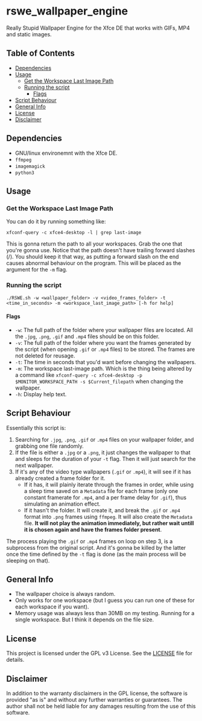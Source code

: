 # rswe_wallpaper_engine
Really Stupid Wallpaper Engine for the Xfce DE that works with GIFs, MP4 and static images. 


## Table of Contents
- [Dependencies](#dependencies)
- [Usage](#usage)
    - [Get the Workspace Last Image Path](#get-the-workspace-last-image-path)
    - [Running the script](#running-the-script)
        - [Flags](#flags)
- [Script Behaviour](#script-behaviour)
- [General Info](#general-info)
- [License](#license)
- [Disclaimer](#disclaimer)

## Dependencies

- GNU/linux environemnt with the Xfce DE.
- `ffmpeg`
- `imagemagick`
- `python3`

## Usage

### Get the Workspace Last Image Path

You can do it by running something like:

```
xfconf-query -c xfce4-desktop -l | grep last-image
```

This is gonna return the path to all your workspaces. Grab the one that you're gonna use. Notice that the path doesn't have trailing forward slashes (/). You should keep it that way, as putting a forward slash on the end causes abnormal behaviour on the program. This will be placed as the argument for the `-m` flag.

### Running the script

```
./RSWE.sh -w <wallpaper_folder> -v <video_frames_folder> -t <time_in_seconds> -m <workspace_last_image_path> [-h for help]
```

#### Flags

* `-w`: The full path of the folder where your wallpaper files are located. All the `.jpg`, `.png`, `.gif` and `.mp4` files should be on this folder.
* `-v`: The full path of the folder where you want the frames generated by the script (when opening `.gif` or  `.mp4` files) to be stored. The frames are not deleted for reusage.
* `-t`: The time in seconds that you'd want before changing the wallpapers.
* `-m`: The workspace last-image path. Which is the thing being altered by a command like `xfconf-query -c xfce4-desktop -p $MONITOR_WORKSPACE_PATH -s $Current_filepath` when changing the wallpaper.
* `-h`:  Display help text.

## Script Behaviour

Essentially this script is:

1. Searching for `.jpg`, `.png`, `.gif` or `.mp4` files on your wallpaper folder, and grabbing one file randomly.
2. If the file is either a `.jpg` or a `.png`, it just changes the wallpaper to that and sleeps for the duration of your `-t` flag. Then it will just search for the next wallpaper.
3. If it's any of the video type wallpapers (`.gif` or `.mp4`), it will see if it has already created a frame folder for it. 
    - If it has, it will plainly iterate through the frames in order, while using a sleep time saved on a `Metadata` file for each frame (only one constant framerate for `.mp4`, and a per frame delay for `.gif`), thus simulating an animation effect.
    - If it hasn't the folder. It will create it, and break the `.gif` or `.mp4` format into `.png` frames using `ffmpeg`. It will also create the `Metadata` file. **It will not play the animation immediately, but rather wait untill it is chosen again and have the frames folder present**.

The process playing the `.gif` or `.mp4` frames on loop on step 3, is a subprocess from the original script. And it's gonna be killed by the latter once the time defined by the `-t` flag is done (as the main process will be sleeping on that).

## General Info

- The wallpaper choice is always random.
- Only works for one workspace (but I guess you can run one of these for each workspace if you want).
- Memory usage was always less than 30MB on my testing. Running for a single workspace. But I think it depends on the file size.

## License

This project is licensed under the GPL v3 License. See the [LICENSE](LICENSE) file for details.

## Disclaimer

In addition to the warranty disclaimers in the GPL license, the software is provided "as is" and without any further warranties or guarantees. The author shall not be held liable for any damages resulting from the use of this software.
